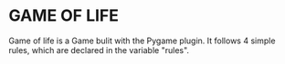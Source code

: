 # GAME OF LIFE
Game of life is a Game bulit with the Pygame plugin.
It follows 4 simple rules, which are declared in the variable "rules".

